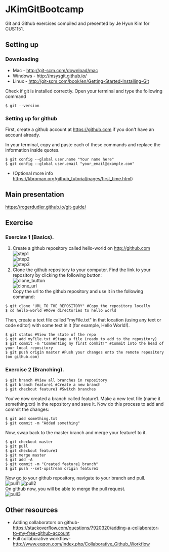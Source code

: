 # JKimGitBootcamp
Git and Github exercises compiled and presented by Je Hyun Kim for CUS1151.

## Setting up
### Downloading
* Mac - http://git-scm.com/download/mac
* Windows - http://msysgit.github.io/
* Linux - http://git-scm.com/book/en/Getting-Started-Installing-Git

Check if git is installed correctly. Open your terminal and type the following command
```
$ git --version
```

### Setting up for github
First, create a github account at https://github.com if you don't have an account already.

In your terminal, copy and paste each of these commands and replace the information inside quotes. 
```
$ git config --global user.name "Your name here"
$ git config --global user.email "your_email@example.com"
```
* (Optional more info https://kbroman.org/github_tutorial/pages/first_time.html)

## Main presentation
https://rogerdudler.github.io/git-guide/

## Exercise
### Exercise 1 (Basics).
1. Create a github repository called hello-world on http://github.com <br />
![step1](https://help.github.com/assets/images/help/repository/repo-create.png) <br />
![step2](https://help.github.com/assets/images/help/repository/create-repository-name.png) <br />
![step3](https://help.github.com/assets/images/help/repository/create-repository-init-readme.png) <br />
2. Clone the github repository to your computer.
Find the link to your repository by clicking the following button: <br />
![clone_button](https://help.github.com/assets/images/help/repository/clone-repo-clone-url-button.png) <br />
![clone_url](https://help.github.com/assets/images/help/repository/https-url-clone.png) <br />
Copy the url to the github repository and use it in the following command:
```
$ git clone "URL_TO_THE_REPOSITORY" #Copy the repository locally
$ cd hello-world #Move directories to hello world
```
Then, create a text file called "myFile.txt" in that location (using any text or code editor) with some text in it (for example, Hello World!).
```
$ git status #View the state of the repo
$ git add myFile.txt #Stage a file (ready to add to the repository)
$ git commit -m "Commenting my first commit!" #Commit into the head of your local repository
$ git push origin master #Push your changes onto the remote repository (on github.com)
```

### Exercise 2 (Branching).
```
$ git branch #View all branches in repository
$ git branch feature1 #Create a new branch
$ git checkout feature1 #Switch branches
```
You've now created a branch called feature1. Make a new text file (name it something.txt) in the repository and save it.
Now do this process to add and commit the changes:
```
$ git add something.txt
$ git commit -m "Added something"
```
Now, swap back to the master branch and merge your feature1 to it.
```
$ git checkout master
$ git pull
$ git checkout feature1
$ git merge master
$ git add -A
$ git commit -m "Created feature1 branch"
$ git push --set-upstream origin feature1
```
Now go to your github repository, navigate to your branch and pull. <br />
![pull1](https://help.github.com/assets/images/help/pull_requests/branch-dropdown.png)
![pull2](https://help.github.com/assets/images/help/pull_requests/pull-request-start-review-button.png)
<br/>
On github now, you will be able to merge the pull request. <br/>
![pull3](https://f.cloud.github.com/assets/676185/316946/e8c42c4c-984e-11e2-8a09-5a977652028a.png)

## Other resources
* Adding collaborators on github- https://stackoverflow.com/questions/7920320/adding-a-collaborator-to-my-free-github-account
* Full collaborative workflow- http://www.eqqon.com/index.php/Collaborative_Github_Workflow
